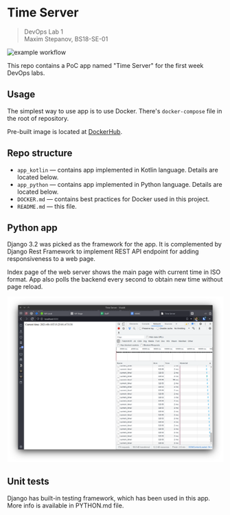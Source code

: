 # Time Server
> DevOps Lab 1
> <br>
> Maxim Stepanov, BS18-SE-01

![example workflow](https://github.com/iammaxim/devops/actions/workflows/django.yml/badge.svg)

This repo contains a PoC app named "Time Server" for the first week DevOps labs.

## Usage
The simplest way to use app is to use Docker. There's `docker-compose` file in the root of repository.

Pre-built image is located at [DockerHub](https://hub.docker.com/repository/docker/iammaxim/devops).

## Repo structure
 - `app_kotlin` — contains app implemented in Kotlin language. Details are located below.
 - `app_python` — contains app implemented in Python language. Details are located below.
 - `DOCKER.md` — contains best practices for Docker used in this project.
 - `README.md` — this file.

## Python app
Django 3.2 was picked as the framework for the app. It is complemented by Django Rest Framework to implement REST API endpoint for adding responsiveness to a web page.

Index page of the web server shows the main page with current time in ISO format. App also polls the backend every second to obtain new time without page reload.

![Screenshot of the app](images/Screenshot_20210818_182502.png)

## Unit tests

Django has built-in testing framework, which has been used in this app. More info is available in PYTHON.md file.
